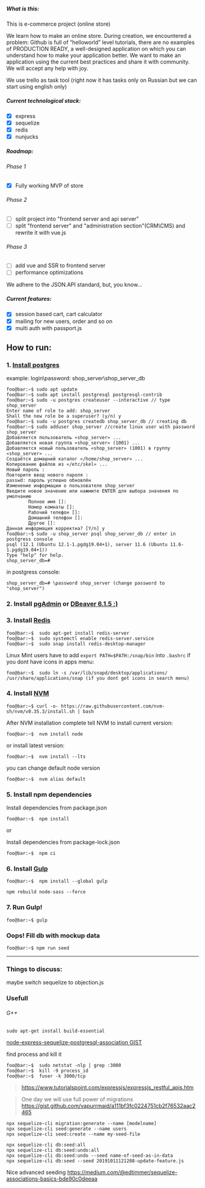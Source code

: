 ##### What is this:
This is e-commerce project (online store)

We learn how to make an online store.
During creation, we encountered a problem:
Github is full of “helloworld” level tutorials, there are no examples of PRODUCTION READY, a well-designed application on which you can understand how to make your application better.
We want to make an application using the current best practices and share it with community. 
We will accept any help with joy.

We use trello as task tool (right now it has tasks only on Russian but we can start using english only)
##### Current technological stack:
- [x] express
- [x] sequelize
- [x] redis
- [x] nunjucks
##### Roadmap:
###### Phase 1
- [x] Fully working MVP of store

###### Phase 2
- [ ] split project into "frontend server and api server"
- [ ] split "frontend server" and "administration section"(CRM\CMS) and rewrite it with vue.js
###### Phase 3
- [ ] add vue and SSR to frontend server
- [ ] performance optimizations

We adhere to the JSON.API standard, but, you know...

##### Current features:
- [x] session based cart, cart calculator
- [x] mailing for new users, order and so on
- [x] multi auth with passport.js

## How to run:
### 1. [Install postgres](https://www.digitalocean.com/community/tutorials/how-to-install-and-use-postgresql-on-ubuntu-18-04)

example:
login\password: shop_server\shop_server_db

```console
foo@bar:~$ sudo apt update
foo@bar:~$ sudo apt install postgresql postgresql-contrib
foo@bar:~$ sudo -u postgres createuser --interactive // type shop_server
Enter name of role to add: shop_server
Shall the new role be a superuser? (y/n) y
foo@bar:~$ sudo -u postgres createdb shop_server_db // creating db
foo@bar:~$ sudo adduser shop_server //create linux user with password shop_server 
Добавляется пользователь «shop_server» ...
Добавляется новая группа «shop_server» (1001) ...
Добавляется новый пользователь «shop_server» (1001) в группу «shop_server» ...
Создаётся домашний каталог «/home/shop_server» ...
Копирование файлов из «/etc/skel» ...
Новый пароль : 
Повторите ввод нового пароля : 
passwd: пароль успешно обновлён
Изменение информации о пользователе shop_server
Введите новое значение или нажмите ENTER для выбора значения по умолчанию
        Полное имя []: 
        Номер комнаты []: 
        Рабочий телефон []: 
        Домашний телефон []: 
        Другое []: 
Данная информация корректна? [Y/n] y
foo@bar:~$ sudo -u shop_server psql shop_server_db // enter in postgress console
psql (12.1 (Ubuntu 12.1-1.pgdg19.04+1), server 11.6 (Ubuntu 11.6-1.pgdg19.04+1))
Type "help" for help.
shop_server_db=# 
```
in postgress console:
```console
shop_server_db=# \password shop_server (change password to "shop_server")
```
### 2. Install [pgAdmin]( https://wiki.postgresql.org/wiki/Apt)  or [DBeaver 6.1.5 ;)](https://github.com/dbeaver/dbeaver/releases/tag/6.1.5)

### 3. Install [Redis]( https://tecadmin.net/install-redis-ubuntu/ )
```console
foo@bar:~$  sudo apt-get install redis-server
foo@bar:~$  sudo systemctl enable redis-server.service
foo@bar:~$  sudo snap install redis-desktop-manager
```
Linux Mint users have to add `export PATH=$PATH:/snap/bin` into `.bashrc`
if you dont have icons in apps menu:
```console
foo@bar:~$  sudo ln -s /var/lib/snapd/desktop/applications/ /usr/share/applications/snap (if you dont get icons in search menu)
```

### 4. Install [NVM]( https://github.com/nvm-sh/nvm )
```
foo@bar:~$ curl -o- https://raw.githubusercontent.com/nvm-sh/nvm/v0.35.3/install.sh | bash
```
After NVM installation complete tell NVM to install current version:
```console
foo@bar:~$  nvm install node
```
or install latest version:
```console
foo@bar:~$  nvm install --lts
```
you can change default node version
```console
foo@bar:~$  nvm alias default
```
### 5. Install npm dependencies
Install dependencies from package.json
```console
foo@bar:~$  npm install
```
or

Install dependencies from package-lock.json
```console
foo@bar:~$  npm ci
```
### 6. Install  [Gulp]( https://gulpjs.com/docs/en/getting-started/quick-start )
```console
foo@bar:~$  npm install --global gulp
```
```in some cases Error: Missing binding :
npm rebuild node-sass --force
```
### 7. Run Gulp!
```console
foo@bar:~$ gulp
```
### Oops! Fill db with mockup data 
```console
foo@bar:~$ npm run seed
```

___

### Things to discuss:
maybe switch sequelize to objection.js
### Usefull


###### G++
```console
sudo apt-get install build-essential
```
[node-express-sequelize-postgresql-association GIST](https://gist.github.com/thgaskell/e4decde53572664b182e)

find process and kill it
```console
foo@bar:~$  sudo netstat -nlp | grep :3000
foo@bar:~$  kill -9 process_id
foo@bar:~$  fuser -k 3000/tcp
```


>https://www.tutorialspoint.com/expressjs/expressjs_restful_apis.htm


> One day we will use full power of migrations https://gist.github.com/vapurrmaid/a111bf3fc0224751cb2f76532aac2465

```gist
npx sequelize-cli migration:generate --name [modelname]
npx sequelize-cli seed:generate --name users
npx sequelize-cli seed:create --name my-seed-file

npx sequelize-cli db:seed:all
npx sequelize-cli db:seed:undo:all
npx sequelize-cli db:seed:undo --seed name-of-seed-as-in-data
npx sequelize-cli db:seed --seed 20191011121208-update-feature.js
```

Nice advanced seeding 
https://medium.com/@edtimmer/sequelize-associations-basics-bde90c0deeaa




